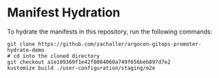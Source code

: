# Manifest Hydration

To hydrate the manifests in this repository, run the following commands:

```shell
git clone https://github.com/zachaller/argocon-gitops-promoter-hydrate-demo
# cd into the cloned directory
git checkout a1e109369f1e42f8084060a749f656beb897d7e2
kustomize build ./user-configuration/staging/e2e
```
